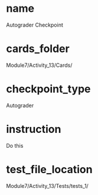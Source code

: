# name
Autograder Checkpoint         

# cards_folder
Module7/Activity_13/Cards/

# checkpoint_type
Autograder

# instruction
Do this     

# test_file_location
Module7/Activity_13/Tests/tests_1/